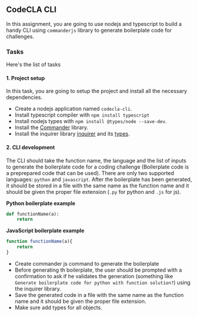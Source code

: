## CodeCLA CLI
In this assignment, you are going to use nodejs and typescript to build a handy CLI using `commanderjs` library to generate boilerplate code for challenges.


### Tasks
Here's the list of tasks

#### 1. Project setup
In this task, you are going to setup the project and install all the necessary dependencies.

- Create a nodejs application named `codecla-cli`.
- Install typescript compiler with `npm install typescript`
- Install nodejs types with `npm install @types/node --save-dev`.
- Install the [Commander](https://www.npmjs.com/package/commander) library.
- Install the inquirer library [inquirer](https://www.npmjs.com/package/inquirer) and its [types](https://www.npmjs.com/package/@types/inquirer).


#### 2. CLI development
The CLI should take the function name, the language and the list of inputs to generate the boilerplate code for a coding challenge (Boilerplate code is a preprepared code that can be used).
There are only two supported languages: `python` and `javascript`. After the boilerplate has been generated, it should be stored in a file with the same name as the function name and it should be given the proper file extension (`.py` for python and `.js` for js).

**Python boilerplate example**
```python
def functionName(a):
    return
```

**JavaScript boilerplate example**
```js
function functionName(a){
    return
}
```

- Create commander js command to generate the boilerplate
- Before generating th boilerplate, the user should be prompted with a confirmation to ask if he validates the generation (something like `Generate boilerplate code for python with function solution?`) using the inquirer library.
- Save the generated code in a file with the same name as the function name and it should be given the proper file extension.
- Make sure add types for all objects.

